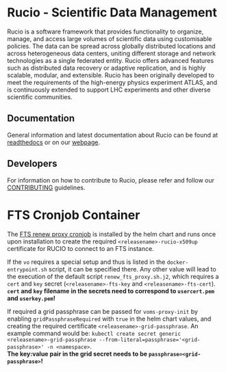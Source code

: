# Rucio - Scientific Data Management

Rucio is a software framework that provides functionality to organize, manage, and access large volumes of scientific data using customisable policies. The data can be spread across globally distributed locations and across heterogeneous data centers, uniting different storage and network technologies as a single federated entity. Rucio offers advanced features such as distributed data recovery or adaptive replication, and is highly scalable, modular, and extensible. Rucio has been originally developed to meet the requirements of the high-energy physics experiment ATLAS, and is continuously extended to support LHC experiments and other diverse scientific communities.

## Documentation

General information and latest documentation about Rucio can be found at [readthedocs](https://rucio.readthedocs.io) or on our [webpage](https://rucio.cern.ch).

## Developers

For information on how to contribute to Rucio, please refer and follow our [CONTRIBUTING](<https://github.com/rucio/rucio/blob/master/CONTRIBUTING.rst>) guidelines.

# FTS Cronjob Container

The [FTS renew proxy cronjob](https://github.com/rucio/helm-charts/blob/master/charts/rucio-daemons/templates/renew-fts-cronjob.yaml) is installed by the helm chart and runs once upon installation to create the required `<releasename>-rucio-x509up` certificate for RUCIO to connect to an FTS instance.

If the `vo` requires a special setup and thus is listed in the `docker-entrypoint.sh` script, it can be specified there. Any other value will lead to the execution of the default script `renew_fts_proxy.sh.j2`, which requires a `cert` and `key` secret (`<releasename>-fts-key` and `<releasename>-fts-cert`).  
**`cert` and `key` filename in the secrets need to correspond to `usercert.pem` and `userkey.pem`!**

If required a grid passphrase can be passed for `voms-proxy-init` by enabling `gridPassphraseRequired` with `true` in the helm chart values, and creating the required certificate `<releasename>-grid-passphrase`. An example command would be: `kubectl create secret generic <releasename>-grid-passphrase --from-literal=passphrase='<grid-passphrase>' -n <namespace>`.  
**The key:value pair in the grid secret needs to be `passphrase=<grid-passphrase>`!**
